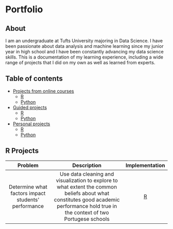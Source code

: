 # Portfolio

## About

I am an undergraduate at Tufts University majoring in Data Science. I have been passionate about data analysis and machine learning since my junior year in high school and I have been constantly advancing my data science skills. This is a documentation of my learning experience, including a wide range of projects that I did on my own as well as learned from experts.

## Table of contents
- [Projects from online courses]()
  + [R]()
  + [Python]()
- [Guided projects]()
  + [R]()
  + [Python]()
- [Personal projects]()
  + [R](#r-projects)
  + [Python]()
  
  
## R Projects
| Problem | Description | Implementation |
| :---: | :---: | :---: |
| Determine what factors impact students' performance| Use data cleaning and visualization to explore to what extent the common beliefs about what constitutes good academic performance hold true in the context of two Portugese schools| [R](https://github.com/irenechang1510/Student-performance) | 
